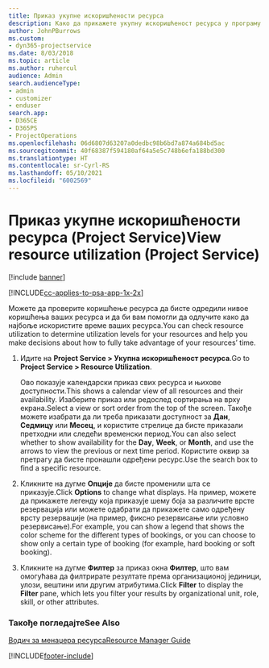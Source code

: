 ```yaml
---
title: Приказ укупне искоришћености ресурса
description: Како да прикажете укупну искоришћеност ресурса у програму Project Service
author: JohnPBurrows
ms.custom:
- dyn365-projectservice
ms.date: 8/03/2018
ms.topic: article
ms.author: ruhercul
audience: Admin
search.audienceType:
- admin
- customizer
- enduser
search.app:
- D365CE
- D365PS
- ProjectOperations
ms.openlocfilehash: 06d6807d63207a0dedbc98b6bd7a874a684bd5ac
ms.sourcegitcommit: 40f68387f594180af64a5e5c748b6efa188bd300
ms.translationtype: HT
ms.contentlocale: sr-Cyrl-RS
ms.lasthandoff: 05/10/2021
ms.locfileid: "6002569"
---
```

# <a name="view-resource-utilization-project-service"></a><span data-ttu-id="ee6e0-103">Приказ укупне искоришћености ресурса (Project Service)</span><span class="sxs-lookup"><span data-stu-id="ee6e0-103">View resource utilization (Project Service)</span></span>

[!include [banner](../includes/psa-now-project-operations.md)]

[!INCLUDE[cc-applies-to-psa-app-1x-2x](../includes/cc-applies-to-psa-app-1x-2x.md)]

<span data-ttu-id="ee6e0-104">Можете да проверите коришћење ресурса да бисте одредили нивое коришћења ваших ресурса и да би вам помогли да одлучите како да најбоље искористите време ваших ресурса.</span><span class="sxs-lookup"><span data-stu-id="ee6e0-104">You can check resource utilization to determine utilization levels for your resources and help you make decisions about how to fully take advantage of your resources’ time.</span></span>  
  
1. <span data-ttu-id="ee6e0-105">Идите на **Project Service > Укупна искоришћеност ресурса**.</span><span class="sxs-lookup"><span data-stu-id="ee6e0-105">Go to **Project Service > Resource Utilization**.</span></span> 

     <span data-ttu-id="ee6e0-106">Ово показује календарски приказ свих ресурса и њихове доступности.</span><span class="sxs-lookup"><span data-stu-id="ee6e0-106">This shows a calendar view of all resources and their availability.</span></span> <span data-ttu-id="ee6e0-107">Изаберите приказ или редослед сортирања на врху екрана.</span><span class="sxs-lookup"><span data-stu-id="ee6e0-107">Select a view or sort order from the top of the screen.</span></span> <span data-ttu-id="ee6e0-108">Такође можете изабрати да ли треба приказати доступност за **Дан**, **Седмицу** или **Месец**, и користите стрелице да бисте приказали претходни или следећи временски период.</span><span class="sxs-lookup"><span data-stu-id="ee6e0-108">You can also select whether to show availability for the **Day**, **Week**, or **Month**, and use the arrows to view the previous or next time period.</span></span> <span data-ttu-id="ee6e0-109">Користите оквир за претрагу да бисте пронашли одређени ресурс.</span><span class="sxs-lookup"><span data-stu-id="ee6e0-109">Use the search box to find a specific resource.</span></span>      
  
2. <span data-ttu-id="ee6e0-110">Кликните на дугме **Опције** да бисте променили шта се приказује.</span><span class="sxs-lookup"><span data-stu-id="ee6e0-110">Click **Options** to change what displays.</span></span> <span data-ttu-id="ee6e0-111">На пример, можете да прикажете легенду која приказује шему боја за различите врсте резервација или можете одабрати да прикажете само одређену врсту резервације (на пример, фиксно резервисање или условно резервисање).</span><span class="sxs-lookup"><span data-stu-id="ee6e0-111">For example, you can show a legend that shows the color scheme for the different types of bookings, or you can choose to show only a certain type of booking (for example, hard booking or soft booking).</span></span>  

3. <span data-ttu-id="ee6e0-112">Кликните на дугме **Филтер** за приказ окна **Филтер**, што вам омогућава да филтрирате резултате према организационој јединици, улози, вештини или другим атрибутима.</span><span class="sxs-lookup"><span data-stu-id="ee6e0-112">Click **Filter** to display the **Filter** pane, which lets you filter your results by organizational unit, role, skill, or other attributes.</span></span>  
  
### <a name="see-also"></a><span data-ttu-id="ee6e0-113">Такође погледајте</span><span class="sxs-lookup"><span data-stu-id="ee6e0-113">See Also</span></span>  
 [<span data-ttu-id="ee6e0-114">Водич за менаџера ресурса</span><span class="sxs-lookup"><span data-stu-id="ee6e0-114">Resource Manager Guide</span></span>](../psa/resource-manager-guide.md)


[!INCLUDE[footer-include](../includes/footer-banner.md)]